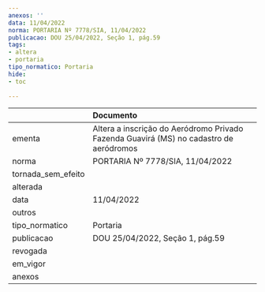 ```yaml
---
anexos: ''
data: 11/04/2022
norma: PORTARIA Nº 7778/SIA, 11/04/2022
publicacao: DOU 25/04/2022, Seção 1, pág.59
tags:
- altera
- portaria
tipo_normatico: Portaria
hide: 
- toc 
 
---
```


|                    | Documento                                                                              |
|:-------------------|:---------------------------------------------------------------------------------------|
| ementa             | Altera a inscrição do Aeródromo Privado Fazenda Guavirá (MS) no cadastro de aeródromos |
| norma              | PORTARIA Nº 7778/SIA, 11/04/2022                                                       |
| tornada_sem_efeito |                                                                                        |
| alterada           |                                                                                        |
| data               | 11/04/2022                                                                             |
| outros             |                                                                                        |
| tipo_normatico     | Portaria                                                                               |
| publicacao         | DOU 25/04/2022, Seção 1, pág.59                                                        |
| revogada           |                                                                                        |
| em_vigor           |                                                                                        |
| anexos             |                                                                                        |
